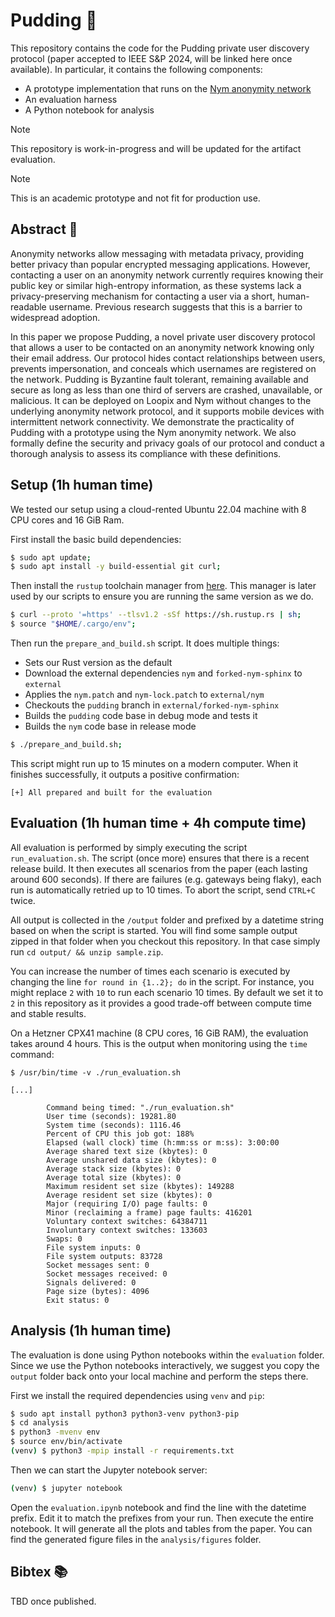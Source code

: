 # Pudding 🍮

This repository contains the code for the Pudding private user discovery protocol (paper accepted to IEEE S&P 2024, will be linked here once available).
In particular, it contains the following components:
- A prototype implementation that runs on the [Nym anonymity network](https://nymtech.net/)
- An evaluation harness
- A Python notebook for analysis

> [!NOTE]  
> This repository is work-in-progress and will be updated for the artifact evaluation.

> [!NOTE]  
> This is an academic prototype and not fit for production use.


## Abstract 📄

Anonymity networks allow messaging with metadata privacy, providing better privacy than popular encrypted messaging applications.
However, contacting a user on an anonymity network currently requires knowing their public key or similar high-entropy information, as these systems lack a privacy-preserving mechanism for contacting a user via a short, human-readable username.
Previous research suggests that this is a barrier to widespread adoption.

In this paper we propose Pudding, a novel private user discovery protocol that allows a user to be contacted on an anonymity network knowing only their email address.
Our protocol hides contact relationships between users, prevents impersonation, and conceals which usernames are registered on the network.
Pudding is Byzantine fault tolerant, remaining available and secure as long as less than one third of servers are crashed, unavailable, or malicious.
It can be deployed on Loopix and Nym without changes to the underlying anonymity network protocol, and it supports mobile devices with intermittent network connectivity.
We demonstrate the practicality of Pudding with a prototype using the Nym anonymity network.
We also formally define the security and privacy goals of our protocol and conduct a thorough analysis to assess its compliance with these definitions.


## Setup (1h human time)

We tested our setup using a cloud-rented Ubuntu 22.04 machine with 8 CPU cores and 16 GiB Ram.

First install the basic build dependencies:

```bash
$ sudo apt update;
$ sudo apt install -y build-essential git curl;
```

Then install the `rustup` toolchain manager from [here](https://rustup.rs/).
This manager is later used by our scripts to ensure you are running the same version as we do.

```bash
$ curl --proto '=https' --tlsv1.2 -sSf https://sh.rustup.rs | sh;
$ source "$HOME/.cargo/env";
```

Then run the `prepare_and_build.sh` script. It does multiple things:
- Sets our Rust version as the default
- Download the external dependencies `nym` and `forked-nym-sphinx` to `external`
- Applies the `nym.patch` and `nym-lock.patch` to `external/nym`
- Checkouts the `pudding` branch in `external/forked-nym-sphinx`
- Builds the `pudding` code base in debug mode and tests it
- Builds the `nym` code base in release mode

```bash
$ ./prepare_and_build.sh;
```

This script might run up to 15 minutes on a modern computer.
When it finishes successfully, it outputs a positive confirmation:

```
[+] All prepared and built for the evaluation
```


## Evaluation (1h human time + 4h compute time)

All evaluation is performed by simply executing the script `run_evaluation.sh`.
The script (once more) ensures that there is a recent release build.
It then executes all scenarios from the paper (each lasting around 600 seconds).
If there are failures (e.g. gateways being flaky), each run is automatically retried up to 10 times.
To abort the script, send `CTRL+C` twice.

All output is collected in the `/output` folder and prefixed by a datetime string based on when the script is started.
You will find some sample output zipped in that folder when you checkout this repository.
In that case simply run `cd output/ && unzip sample.zip`.

You can increase the number of times each scenario is executed by changing the line `for round in {1..2}; do` in the script.
For instance, you might replace `2` with `10` to run each scenario 10 times.
By default we set it to `2` in this repository as it provides a good trade-off between compute time and stable results.

On a Hetzner CPX41 machine (8 CPU cores, 16 GiB RAM), the evaluation takes around 4 hours.
This is the output when monitoring using the `time` command:

```
$ /usr/bin/time -v ./run_evaluation.sh

[...]

        Command being timed: "./run_evaluation.sh"
        User time (seconds): 19281.80
        System time (seconds): 1116.46
        Percent of CPU this job got: 188%
        Elapsed (wall clock) time (h:mm:ss or m:ss): 3:00:00
        Average shared text size (kbytes): 0
        Average unshared data size (kbytes): 0
        Average stack size (kbytes): 0
        Average total size (kbytes): 0
        Maximum resident set size (kbytes): 149288
        Average resident set size (kbytes): 0
        Major (requiring I/O) page faults: 0
        Minor (reclaiming a frame) page faults: 416201
        Voluntary context switches: 64384711
        Involuntary context switches: 133603
        Swaps: 0
        File system inputs: 0
        File system outputs: 83728
        Socket messages sent: 0
        Socket messages received: 0
        Signals delivered: 0
        Page size (bytes): 4096
        Exit status: 0
```

## Analysis (1h human time)

The evaluation is done using Python notebooks within the `evaluation` folder.
Since we use the Python notebooks interactively, we suggest you copy the `output` folder back onto your local machine and perform the steps there.

First we install the required dependencies using `venv` and `pip`:

```bash
$ sudo apt install python3 python3-venv python3-pip
$ cd analysis
$ python3 -mvenv env
$ source env/bin/activate
(venv) $ python3 -mpip install -r requirements.txt
```

Then we can start the Jupyter notebook server:

```bash
(venv) $ jupyter notebook
```

Open the `evaluation.ipynb` notebook and find the line with the datetime prefix.
Edit it to match the prefixes from your run.
Then execute the entire notebook.
It will generate all the plots and tables from the paper.
You can find the generated figure files in the `analysis/figures` folder.


## Bibtex 📚

TBD once published.
